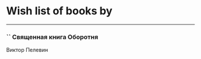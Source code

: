 # Wish list of books by [](http://vk.com/id300123225)
---

### `` Священная книга Оборотня
Виктор Пелевин


